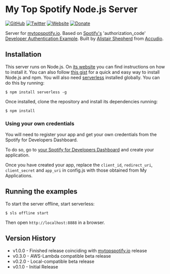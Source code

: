 # My Top Spotify Node.js Server

[![GitHub](https://img.shields.io/badge/GitHub-Accudio-0366d6.svg)](https://github.com/Accudio) [![Twitter](https://img.shields.io/badge/Twitter-@accudio-1DA1F2.svg)](https://twitter.com/accudio) [![Website](https://img.shields.io/badge/Website-accudio.com-4B86AF.svg)](https://accudio.com) [![Donate](https://img.shields.io/badge/Donate-Paypal-009cde.svg)](https://www.paypal.com/cgi-bin/webscr?cmd=_donations&business=alistair.shepherd@hotmail.co.uk&item_name=Supporting+open+source+projects+by+Alistair+Shepherd&currency_code=GBP)

Server for [mytopspotify.io][url]. Based on [Spotify's][spotifyurl] 'authorization_code' [Developer Authentication Example][spotifyauthexamples]. Built by [Alistair Shepherd][alistairshepherdurl] from [Accudio][accudiourl].

## Installation

This server runs on Node.js. On [its website](http://www.nodejs.org/download/) you can find instructions on how to install it. You can also follow [this gist](https://gist.github.com/isaacs/579814) for a quick and easy way to install Node.js and npm. You will also need [serverless](https://serverless.com/) installed globally. You can do this by running:

    $ npm install serverless -g

Once installed, clone the repository and install its dependencies running:

    $ npm install

### Using your own credentials
You will need to register your app and get your own credentials from the Spotify for Developers Dashboard.

To do so, go to [your Spotify for Developers Dashboard](https://beta.developer.spotify.com/dashboard) and create your application.

Once you have created your app, replace the `client_id`, `redirect_uri`, `client_secret` and `app_uri` in config.js with those obtained from My Applications.

## Running the examples
To start the server offline, start serverless:

    $ sls offline start

Then open `http://localhost:8888` in a browser.

## Version History

- v1.0.0 - Finished release coinciding with [mytopspotify.io][url] release
- v0.3.0 - AWS-Lambda compatible beta release
- v0.2.0 - Local-compatible beta release
- v0.1.0 - Initial Release

[url]:https://mytopspotify.io/
[spotifyurl]:https://www.spotify.com/
[spotifyauthexamples]:https://github.com/spotify/web-api-auth-examples
[alistairshepherdurl]:https://alistairshepherd.co.uk/
[accudiourl]:https://accudio.com/